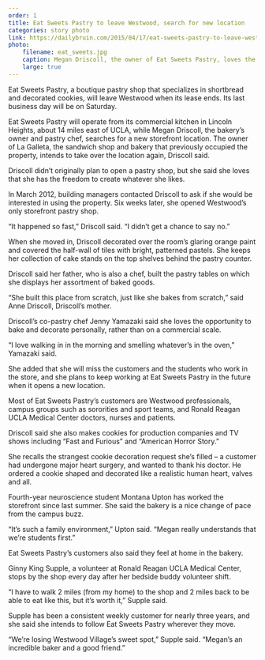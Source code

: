 ```yaml
---
order: 1
title: Eat Sweets Pastry to leave Westwood, search for new location
categories: story photo
link: https://dailybruin.com/2015/04/17/eat-sweets-pastry-to-leave-westwood-search-for-new-location/
photo:
    filename: eat_sweets.jpg
    caption: Megan Driscoll, the owner of Eat Sweets Pastry, loves the freedom that comes with being a pastry chef of her own store located on Gayley Ave. She decorates the pastries and personalizes them, baking numerous cupcakes, cookies and macarons. (Angie Wang, Daily Bruin senior staff)
    large: true
---
```


Eat Sweets Pastry, a boutique pastry shop that specializes in shortbread and decorated cookies, will leave Westwood when its lease ends. Its last business day will be on Saturday.

Eat Sweets Pastry will operate from its commercial kitchen in Lincoln Heights, about 14 miles east of UCLA, while Megan Driscoll, the bakery’s owner and pastry chef, searches for a new storefront location. The owner of La Galleta, the sandwich shop and bakery that previously occupied the property, intends to take over the location again, Driscoll said.

Driscoll didn’t originally plan to open a pastry shop, but she said she loves that she has the freedom to create whatever she likes.

In March 2012, building managers contacted Driscoll to ask if she would be interested in using the property. Six weeks later, she opened Westwood’s only storefront pastry shop.

“It happened so fast,” Driscoll said. “I didn’t get a chance to say no.”

When she moved in, Driscoll decorated over the room’s glaring orange paint and covered the half-wall of tiles with bright, patterned pastels. She keeps her collection of cake stands on the top shelves behind the pastry counter.

Driscoll said her father, who is also a chef, built the pastry tables on which she displays her assortment of baked goods.

“She built this place from scratch, just like she bakes from scratch,” said Anne Driscoll, Driscoll’s mother.

Driscoll’s co-pastry chef Jenny Yamazaki said she loves the opportunity to bake and decorate personally, rather than on a commercial scale.

“I love walking in in the morning and smelling whatever’s in the oven,” Yamazaki said.

She added that she will miss the customers and the students who work in the store, and she plans to keep working at Eat Sweets Pastry in the future when it opens a new location.

Most of Eat Sweets Pastry’s customers are Westwood professionals, campus groups such as sororities and sport teams, and Ronald Reagan UCLA Medical Center doctors, nurses and patients.

Driscoll said she also makes cookies for production companies and TV shows including “Fast and Furious” and “American Horror Story.”

She recalls the strangest cookie decoration request she’s filled – a customer had undergone major heart surgery, and wanted to thank his doctor. He ordered a cookie shaped and decorated like a realistic human heart, valves and all.

Fourth-year neuroscience student Montana Upton has worked the storefront since last summer. She said the bakery is a nice change of pace from the campus buzz.

“It’s such a family environment,” Upton said. “Megan really understands that we’re students first.”

Eat Sweets Pastry’s customers also said they feel at home in the bakery.

Ginny King Supple, a volunteer at Ronald Reagan UCLA Medical Center, stops by the shop every day after her bedside buddy volunteer shift.

“I have to walk 2 miles (from my home) to the shop and 2 miles back to be able to eat like this, but it’s worth it,” Supple said.

Supple has been a consistent weekly customer for nearly three years, and she said she intends to follow Eat Sweets Pastry wherever they move.

“We’re losing Westwood Village’s sweet spot,” Supple said. “Megan’s an incredible baker and a good friend.”